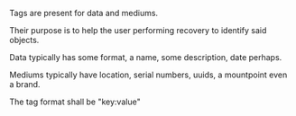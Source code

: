 Tags are present for data and mediums.

Their purpose is to help the user performing recovery to identify said objects.

Data typically has some format, a name, some description, date perhaps.

Mediums typically have location, serial numbers, uuids, a mountpoint even a brand.

The tag format shall be "key:value"
